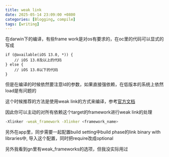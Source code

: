 ```yaml
---
title: weak link
date: 2025-05-14 23:09:00 +0800
categories: [Blogging, compile]
tags: [writing]
---
```


在darwin下的编译，有些frame work是对os有要求的，在oc里的代码可以显式的写成

```objc
if (@available(iOS 13.0, *)) {
    // iOS 13.0及以上的代码
} else {
    // iOS 13.0以下的代码
}
```

但是在编译的时候依然要注意ld的参数，如果直接强依赖，在低版本的系统上依然load是有问题的

这个时候推荐的方法是使用weak link的方式来编译，参考[官方文档](https://developer.apple.com/library/archive/documentation/MacOSX/Conceptual/BPFrameworks/Concepts/WeakLinking.html)

因此你可以主动的对所有依赖这个target的framework进行weak link的处理

```bash
-Xlinker -weak_framework -Xlinker <framework_name>
```

另外在app里，同步需要一起配置build setting中build phase的link binary with libraries中, 导入这个配置，同时把require改成optional

另外我看到gn里有weak_frameworks的选项，但我没实际用过
